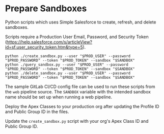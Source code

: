 # Prepare Sandboxes
Python scripts which uses Simple Salesforce to create, refresh, and delete sandboxes.

Scripts require a Production User Email, Password, and Security Token (https://help.salesforce.com/s/articleView?id=sf.user_security_token.htm&type=5).

```
python ./create_sandbox.py --user "$PROD_USER" --password "$PROD_PASSWORD" --token "$PROD_TOKEN" --sandbox "$SANDBOX"
python ./query_sandbox.py --user "$PROD_USER" --password "$PROD_PASSWORD" --token "$PROD_TOKEN" --sandbox "$SANDBOX"
python ./delete_sandbox.py --user "$PROD_USER" --password "$PROD_PASSWORD" --token "$PROD_TOKEN" --sandbox "$SANDBOX"
```

The sample GitLab CI/CD config file can be used to run these scripts from the `web` pipeline source. The `SANDBOX` variable with the intended sandbox name should be set up when running a web pipeline.

Deploy the Apex Classes to your production org after updating the Profile ID and Public Group ID in the files.

Update the `create_sandbox.py` script with your org's Apex Class ID and Public Group ID.
